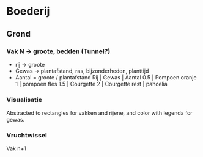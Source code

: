 # Boederij

## Grond

### Vak N -> groote, bedden (Tunnel?)
- rij -> groote
- Gewas -> plantafstand, ras, bijzonderheden, planttijd
- Aantal = groote / plantafstand
Rij | Gewas | Aantal
0.5 | Pompoen oranje
1 | pompoen fles
1.5 | Courgette
2 | Courgette
rest | pahcelia


### Visualisatie
Abstracted to rectangles for vakken and rijene, and color with legenda for gewas.

### Vruchtwissel
Vak n+1
